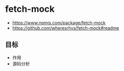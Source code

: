 # fetch-mock

- https://www.npmjs.com/package/fetch-mock
- https://github.com/wheresrhys/fetch-mock#readme

## 目标

- 作用
- 源码分析

